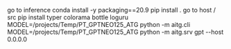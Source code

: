 go to inference
conda install -y packaging==20.9
pip install .
go to host / src
pip install typer colorama bottle loguru
MODEL=/projects/Temp/PT_GPTNEO125_ATG python -m aitg.cli
MODEL=/projects/Temp/PT_GPTNEO125_ATG python -m aitg.srv gpt --host 0.0.0.0